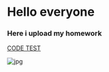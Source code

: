 # Hello everyone

### Here i upload my homework

[CODE TEST]()

![jpg](https://www.iconspng.com/images/todo-list/todo-list.jpg)
